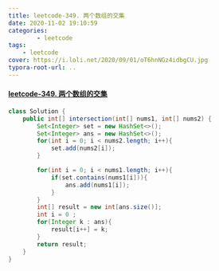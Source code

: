 ```yaml
---
title: leetcode-349. 两个数组的交集
date: 2020-11-02 19:10:59
categories: 
		- leetcode
tags: 
	- leetcode
cover: https://i.loli.net/2020/09/01/oT6hnNGz4idbgCU.jpg
typora-root-url: ..
---
```


#### [leetcode-349. 两个数组的交集](https://leetcode-cn.com/problems/intersection-of-two-arrays/)

```java
class Solution {
    public int[] intersection(int[] nums1, int[] nums2) {
        Set<Integer> set = new HashSet<>();
        Set<Integer> ans = new HashSet<>();
        for(int i = 0; i < nums2.length; i++){
            set.add(nums2[i]);
        }

        for(int i = 0; i < nums1.length; i++){
            if(set.contains(nums1[i])){
                ans.add(nums1[i]);
            }
        }
        int[] result = new int[ans.size()];
        int i = 0 ;
        for(Integer k : ans){
            result[i++] = k;
        }
        return result;
    }
}
```

